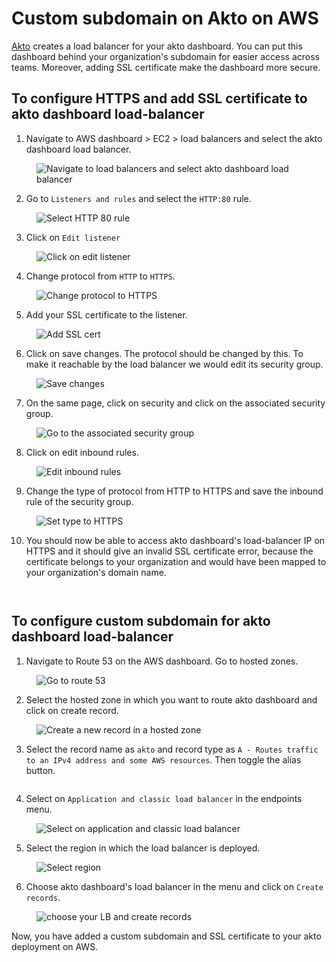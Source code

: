 # Custom subdomain on Akto on AWS

[Akto](https://www.akto.io/) creates a load balancer for your akto dashboard. You can put this dashboard behind your organization's subdomain for easier access across teams. Moreover, adding SSL certificate make the dashboard more secure.

## To configure HTTPS and add SSL certificate to akto dashboard load-balancer

1. Navigate to AWS dashboard > EC2 > load balancers and select the akto dashboard load balancer.

<figure><img src="../.gitbook/assets/aws-ssl-1.png" alt="Navigate to load balancers and select akto dashboard load balancer"><figcaption></figcaption></figure>

2. Go to `Listeners and rules` and select the `HTTP:80` rule.

<figure><img src="../.gitbook/assets/aws-ssl-2.png" alt="Select HTTP 80 rule"><figcaption></figcaption></figure>

3. Click on `Edit listener` 

<figure><img src="../.gitbook/assets/aws-ssl-3.png" alt="Click on edit listener"><figcaption></figcaption></figure>

4. Change protocol from `HTTP` to `HTTPS`.

<figure><img src="../.gitbook/assets/aws-ssl-4.png" alt="Change protocol to HTTPS"><figcaption></figcaption></figure>

5. Add your SSL certificate to the listener.

<figure><img src="../.gitbook/assets/aws-ssl-5.png" alt="Add SSL cert"><figcaption></figcaption></figure>

6. Click on save changes. The protocol should be changed by this. To make it reachable by the load balancer we would edit its security group.

<figure><img src="../.gitbook/assets/aws-ssl-6.png" alt="Save changes"><figcaption></figcaption></figure>

7. On the same page, click on security and click on the associated security group.

<figure><img src="../.gitbook/assets/aws-ssl-7.png" alt="Go to the associated security group"><figcaption></figcaption></figure>

8. Click on edit inbound rules.

<figure><img src="../.gitbook/assets/aws-ssl-8.png" alt="Edit inbound rules"><figcaption></figcaption></figure>

9. Change the type of protocol from HTTP to HTTPS and save the inbound rule of the security group.

<figure><img src="../.gitbook/assets/aws-ssl-9.png" alt="Set type to HTTPS"><figcaption></figcaption></figure>

10. You should now be able to access akto dashboard's load-balancer IP on HTTPS and it should give an invalid SSL certificate error, because the certificate belongs to your organization and would have been mapped to your organization's domain name.

<figure><img src="../.gitbook/assets/aws-ssl-10.png" alt=""><figcaption></figcaption></figure>
<figure><img src="../.gitbook/assets/aws-ssl-11.png" alt=""><figcaption></figcaption></figure>

## To configure custom subdomain for akto dashboard load-balancer

1. Navigate to Route 53 on the AWS dashboard. Go to hosted zones.

<figure><img src="../.gitbook/assets/aws-ssl-12.png" alt="Go to route 53"><figcaption></figcaption></figure>

2. Select the hosted zone in which you want to route akto dashboard and click on create record.

<figure><img src="../.gitbook/assets/aws-ssl-13.png" alt="Create a new record in a hosted zone"><figcaption></figcaption></figure>

3. Select the record name as `akto` and record type as `A - Routes traffic to an IPv4 address and some AWS resources`. Then toggle the alias button.

<figure><img src="../.gitbook/assets/aws-ssl-14.png" alt=""><figcaption></figcaption></figure>

4. Select on `Application and classic load balancer` in the endpoints menu. 

<figure><img src="../.gitbook/assets/aws-ssl-15.png" alt="Select on application and classic load balancer"><figcaption></figcaption></figure>

5. Select the region in which the load balancer is deployed.

<figure><img src="../.gitbook/assets/aws-ssl-16.png" alt="Select region"><figcaption></figcaption></figure>

6. Choose akto dashboard's load balancer in the menu and click on `Create records`.

<figure><img src="../.gitbook/assets/aws-ssl-17.png" alt="choose your LB and create records"><figcaption></figcaption></figure>

Now, you have added a custom subdomain and SSL certificate to your akto deployment on AWS.
